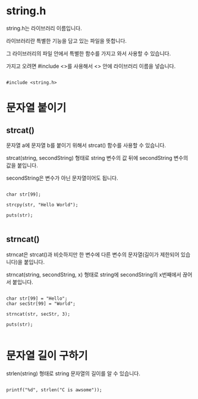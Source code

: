 # string.h

string.h는 라이브러리 이름입니다.

라이브러리란 특별한 기능을 담고 있는 파일을 뜻합니다.

그 라이브러리의 파일 안에서 특별한 함수를 가지고 와서 사용할 수 있습니다.

가지고 오려면 #include <>를 사용해서 <> 안에 라이브러리 이름을 넣습니다.

<code>
#include &lt;string.h>
</code>

# 문자열 붙이기

## strcat()

문자열 a에 문자열 b를 붙이기 위해서 strcat() 함수를 사용할 수 있습니다.

strcat(string, secondString) 형태로 string 변수의 값 뒤에 secondString 변수의 값을 붙입니다.

secondString은 변수가 아닌 문자열이어도 됩니다.

<pre>
<code>
char str[99];

strcpy(str, "Hello World");

puts(str);
</code>
</pre>

## strncat()

strncat은 strcat()과 비슷하지만 한 변수에 다른 변수의 문자열(길이가 제한되어 있습니다)을 붙입니다.

strncat(string, secondString, x) 형태로 string에 secondString의 x번째에서 끊어서 붙입니다.

<pre>
<code>
char str[99] = "Hello";
char secStr[99] = "World";

strncat(str, secStr, 3);

puts(str);
</code>
</pre>

# 문자열 길이 구하기

strlen(string) 형태로 string 문자열의 길이를 알 수 있습니다.

<code>
printf("%d", strlen("C is awsome"));
</code>
